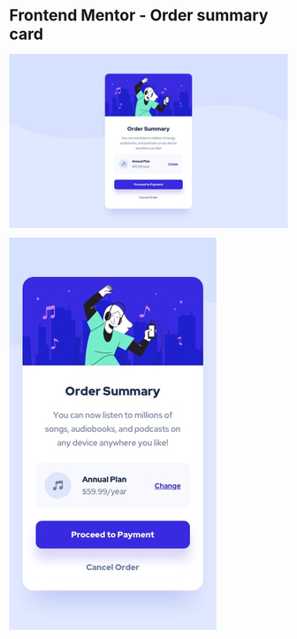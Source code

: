 # Frontend Mentor - Order summary card

![Design preview for the Order summary card coding challenge](./design/desktop-design.jpg)

![Design preview for the Order summary card coding challenge](./design/mobile-design.jpg)
